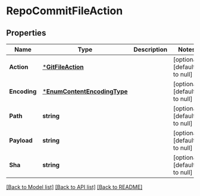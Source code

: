 # RepoCommitFileAction

## Properties
Name | Type | Description | Notes
------------ | ------------- | ------------- | -------------
**Action** | [***GitFileAction**](GitFileAction.md) |  | [optional] [default to null]
**Encoding** | [***EnumContentEncodingType**](EnumContentEncodingType.md) |  | [optional] [default to null]
**Path** | **string** |  | [optional] [default to null]
**Payload** | **string** |  | [optional] [default to null]
**Sha** | **string** |  | [optional] [default to null]

[[Back to Model list]](../README.md#documentation-for-models) [[Back to API list]](../README.md#documentation-for-api-endpoints) [[Back to README]](../README.md)

